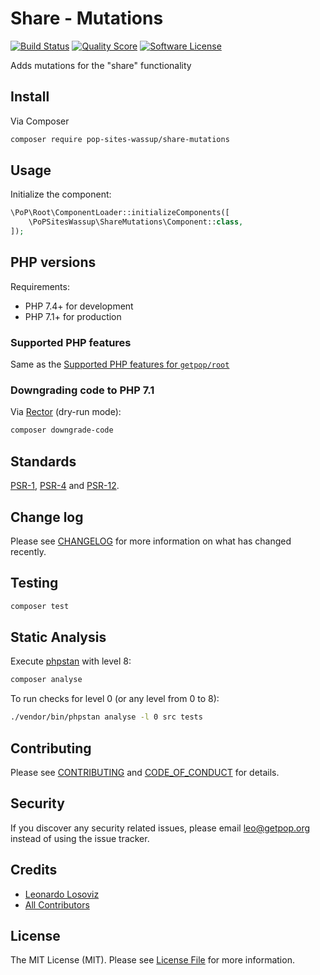 # Share - Mutations

[![Build Status][ico-travis]][link-travis]
[![Quality Score][ico-code-quality]][link-code-quality]
[![Software License][ico-license]](LICENSE.md)

<!--
[![Latest Version on Packagist][ico-version]][link-packagist]
[![Coverage Status][ico-scrutinizer]][link-scrutinizer]
[![Total Downloads][ico-downloads]][link-downloads]
-->

Adds mutations for the "share" functionality

## Install

Via Composer

``` bash
composer require pop-sites-wassup/share-mutations
```

## Usage

Initialize the component:

``` php
\PoP\Root\ComponentLoader::initializeComponents([
    \PoPSitesWassup\ShareMutations\Component::class,
]);
```

## PHP versions

Requirements:

- PHP 7.4+ for development
- PHP 7.1+ for production

### Supported PHP features

Same as the [Supported PHP features for `getpop/root`](https://github.com/getpop/root/#supported-php-features)

### Downgrading code to PHP 7.1

Via [Rector](https://github.com/rectorphp/rector) (dry-run mode):

```bash
composer downgrade-code
```

## Standards

[PSR-1](https://www.php-fig.org/psr/psr-1), [PSR-4](https://www.php-fig.org/psr/psr-4) and [PSR-12](https://www.php-fig.org/psr/psr-12).

## Change log

Please see [CHANGELOG](CHANGELOG.md) for more information on what has changed recently.

## Testing

``` bash
composer test
```

## Static Analysis

Execute [phpstan](https://github.com/phpstan/phpstan) with level 8:

``` bash
composer analyse
```

To run checks for level 0 (or any level from 0 to 8):

``` bash
./vendor/bin/phpstan analyse -l 0 src tests
```

## Contributing

Please see [CONTRIBUTING](CONTRIBUTING.md) and [CODE_OF_CONDUCT](CODE_OF_CONDUCT.md) for details.

## Security

If you discover any security related issues, please email leo@getpop.org instead of using the issue tracker.

## Credits

- [Leonardo Losoviz][link-author]
- [All Contributors][link-contributors]

## License

The MIT License (MIT). Please see [License File](LICENSE.md) for more information.

[ico-version]: https://img.shields.io/packagist/v/pop-sites-wassup/share-mutations.svg?style=flat-square
[ico-license]: https://img.shields.io/badge/license-MIT-brightgreen.svg?style=flat-square
[ico-travis]: https://img.shields.io/travis/pop-sites-wassup/share-mutations/master.svg?style=flat-square
[ico-scrutinizer]: https://img.shields.io/scrutinizer/coverage/g/pop-sites-wassup/share-mutations.svg?style=flat-square
[ico-code-quality]: https://img.shields.io/scrutinizer/g/pop-sites-wassup/share-mutations.svg?style=flat-square
[ico-downloads]: https://img.shields.io/packagist/dt/pop-sites-wassup/share-mutations.svg?style=flat-square

[link-packagist]: https://packagist.org/packages/pop-sites-wassup/share-mutations
[link-travis]: https://travis-ci.org/pop-sites-wassup/share-mutations
[link-scrutinizer]: https://scrutinizer-ci.com/g/pop-sites-wassup/share-mutations/code-structure
[link-code-quality]: https://scrutinizer-ci.com/g/pop-sites-wassup/share-mutations
[link-downloads]: https://packagist.org/packages/pop-sites-wassup/share-mutations
[link-author]: https://github.com/leoloso
[link-contributors]: ../../../../../../contributors
